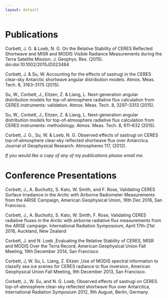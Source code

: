 ```yaml
---
layout: default
---
```


# Publications
Corbett, J. G. & Loeb, N. G. On the Relative Stability of CERES Reflected Shortwave and MISR and MODIS Visible Radiance Measurements during the Terra Satellite Mission. J. Geophys. Res. (2015). doi:doi:10.1002/2015JD023484

Corbett, J. & Su, W. Accounting for the effects of sastrugi in the CERES clear-sky Antarctic shortwave angular distribution models. Atmos. Meas. Tech. 8, 3163–3175 (2015).

Su, W., Corbett, J., Eitzen, Z. & Liang, L. Next-generation angular distribution models for top-of-atmosphere radiative flux calculation from CERES instruments: validation. Atmos. Meas. Tech. 8, 3297–3313 (2015).

Su, W., Corbett, J., Eitzen, Z. & Liang, L. Next-generation angular distribution models for top-of-atmosphere radiative flux calculation from CERES instruments: methodology. Atmos. Meas. Tech. 8, 611–632 (2015).

Corbett, J. G., Su, W. & Loeb, N. G. Observed effects of sastrugi on CERES top‐of‐atmosphere clear‐sky reflected shortwave flux over Antarctica. Journal of Geophysical Research: Atmospheres 117, (2012).

*If you would like a copy of any of my publications please email me.*

# Conference Presentations
Corbett, J., A. Bucholtz, S. Kato, W. Smith, and F. Rose, Validating CERES Surface Irradiance in the Arctic with Airborne Radiometer Measurements from the ARISE Campaign, American Geophysical Union, 16th Dec 2016, San Francisco.  

Corbett, J., A. Bucholtz, S. Kato, W. Smith, F. Rose, Validating CERES radiative fluxes in the Arctic with airborne radiative flux measurements from the ARISE campaign. International Radiation Symposoium, April 17th-21st 2016, Auckland, New Zealand

Corbett, J. and N. Loeb ,Evaluating the Relative Stability of CERES, MISR and MODIS Over the Terra Record, American Geophysical Union Fall Meeting, 19th December 2014, San Francisco

Corbett, J, W. Su, L. Liang, Z. Eitzen ,Use of MODIS spectral information to classify sea ice scenes for CERES radiance to flux inversion, American Geophysical Union Fall Meeting, 9th December 2013, San Francisco.

Corbett, J., W. Su, and N. G. Loeb, Observed effects of sastrugi on CERES top-of-atmosphere clear-sky reflected shortwave flux over Antarctica, International Radiation Symposium 2012, 9th August, Berlin, Germany
